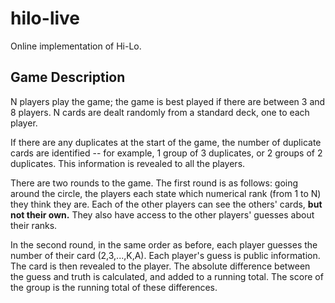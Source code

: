 # hilo-live
Online implementation of Hi-Lo.

## Game Description

N players play the game; the game is best played if there are between 3 and 8 players. N cards are dealt randomly from a standard deck, one to each player.

If there are any duplicates at the start of the game, the number of duplicate cards are identified -- for example, 1 group of 3 duplicates, or 2 groups of 2 duplicates. This information is revealed to all the players.

There are two rounds to the game. The first round is as follows: going around the circle, the players each state which numerical rank (from 1 to N) they think they are. Each of the other players can see the others' cards, **but not their own.** They also have access to the other players' guesses about their ranks.

In the second round, in the same order as before, each player guesses the number of their card (2,3,...,K,A). Each player's guess is public information. The card is then revealed to the player. The absolute difference between the guess and truth is calculated, and added to a running total. The score of the group is the running total of these differences.